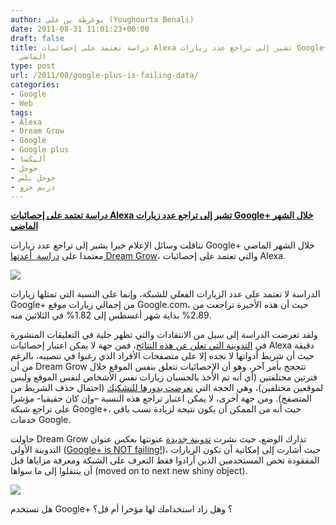 ```yaml
---
author: يوغرطة بن علي (Youghourta Benali)
date: 2011-08-31 11:01:23+00:00
draft: false
title: دراسة تعتمد على إحصائيات Alexa تشير إلى تراجع عدد زيارات Google+ خلال الشهر
  الماضي
type: post
url: /2011/08/google-plus-is-failing-data/
categories:
- Google
- Web
tags:
- Alexa
- Dream Grow
- Google
- Google plus
- أليكسا
- جوجل
- جوجل بلس
- دريم جرو
---
```


[**دراسة تعتمد على إحصائيات Alexa تشير إلى تراجع عدد زيارات Google+ خلال الشهر الماضي**](http://www.it-scoop.com/2011/08/google-plus-is-failing-data/)




تناقلت وسائل الإعلام خبرا يشير إلى تراجع عدد زيارات Google+ خلال الشهر الماضي معتمدا على [دراسة  أعدتها Dream Grow](http://www.dreamgrow.com/google-plus-is-failing-data/)، والتي تعتمد على إحصائيات Alexa.




[![](http://www.it-scoop.com/wp-content/uploads/2011/08/google-plus-is-failing-data.png)
](http://www.it-scoop.com/2011/08/google-plus-is-failing-data/)




الدراسة لا تعتمد على عدد الزيارات الفعلي للشبكة، وإنما على النسبة التي تمثلها زيارات Google+ من إجمالي زيارات موقع Google.com، حيث أن هذه الأخيرة تراجعت من 2.89% بداية شهر أغسطس إلى 1.82% في الثلاثين منه.




ولقد تعرضت الدراسة إلى سيل من الانتقادات والتي تظهر جلية في التعليقات المنشورة في [التدوينة التي تعلن عن هذه النتائج](http://www.dreamgrow.com/google-plus-is-failing-data/)، فمن جهة لا يمكن اعتبار إحصائيات Alexa دقيقة حيث أن شريط أدواتها لا نجده إلا على متصفحات الأفراد الذي رغبوا في تنصيبه، بالرغم من أن Dream Grow تتحجج بأمر آخر، وهو أن الإحصائيات تتعلق بنفس الموقع خلال فترتين مختلفتين (أي أنه تم الأخذ بالحسبان زيارات نفس الأشخاص لنفس الموقع وليس لموقعين مختلفين)، وهي الحجة التي [تعرضت بدورها للتشكيك](http://www.dreamgrow.com/google-plus-is-failing-data/comment-page-1/#comment-17747) (احتمال حذف الشريط من المتصفح). ومن جهة أخرى، لا يمكن اعتبار تراجع هذه النسبة –وإن كان حقيقيا- مؤشرا على تراجع شبكة Google+، حيث أنه من الممكن أن يكون نتيجة لزيادة نسب باقي خدمات Google.




حاولت Dream Grow تدارك الوضع، حيث نشرت [تدوينة جديدة](http://www.dreamgrow.com/google-plus-is-not-failing/) عنونتها بعكس عنوان التدوينة الأولى ([Google+ is NOT failing!](http://www.dreamgrow.com/google-plus-is-not-failing/))، حيث أشارت إلى إمكانية أن تكون الزيارات المفقودة تخص المستخدمين الذين أرادوا فقط التعرف على الشبكة ومعرفة مزاياها قبل أن ينتقلوا إلى ما سواها (moved on to next new shiny object).




[![](http://www.it-scoop.com/wp-content/uploads/2011/08/google-plus-is-not-failing.png)
](http://www.it-scoop.com/2011/08/google-plus-is-failing-data/)




هل تستخدم Google+ ؟ وهل زاد استخدامك لها مؤخرا أم قل؟
